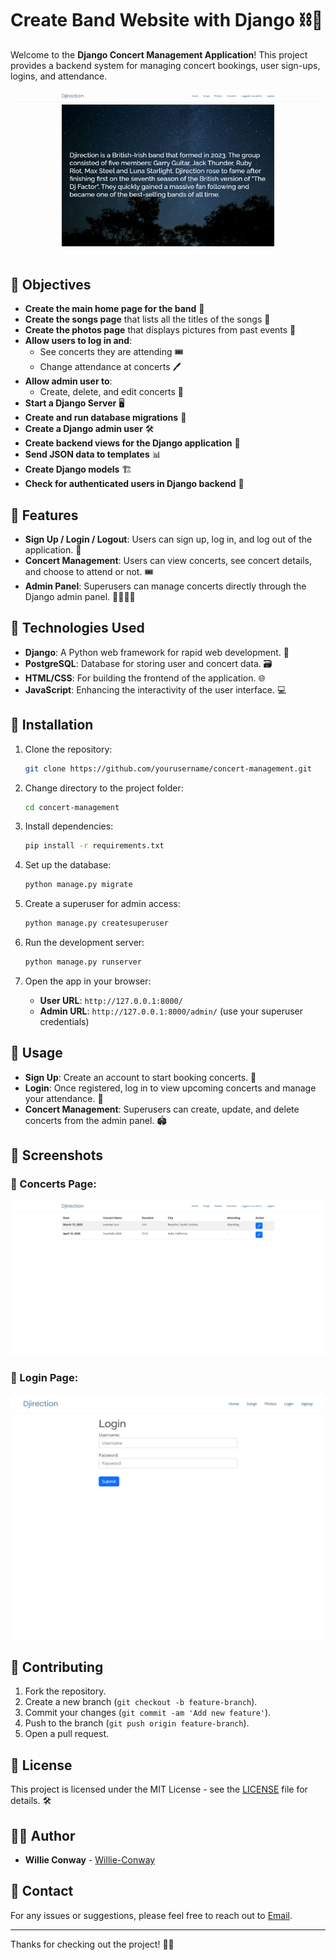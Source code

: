 # Create Band Website with Django ⛓️🎤

Welcome to the **Django Concert Management Application**! This project provides a backend system for managing concert bookings, user sign-ups, logins, and attendance. 

 ![Back End Development Capstone](https://github.com/Willie-Conway/Back-end-Development-Capstone/blob/8014f3b8307c2e14a509dadd49de4ac67e592c5d/Screenshots/Djirection.gif)


## 🎯 Objectives

- **Create the main home page for the band** 🎸
- **Create the songs page** that lists all the titles of the songs 🎵
- **Create the photos page** that displays pictures from past events 📸
- **Allow users to log in and**:
  - See concerts they are attending 🎟️
  - Change attendance at concerts 🖊️
- **Allow admin user to**:
  - Create, delete, and edit concerts 🔧
- **Start a Django Server** 🖥️
- **Create and run database migrations** 🔄
- **Create a Django admin user** 🛠️
- **Create backend views for the Django application** 📝
- **Send JSON data to templates** 📊
- **Create Django models** 🏗️
- **Check for authenticated users in Django backend** 🔐

## 🚀 Features

- **Sign Up / Login / Logout**: Users can sign up, log in, and log out of the application. 🔐
- **Concert Management**: Users can view concerts, see concert details, and choose to attend or not. 🎟️
- **Admin Panel**: Superusers can manage concerts directly through the Django admin panel. 👨‍💻👩‍💻

## 🔧 Technologies Used

- **Django**: A Python web framework for rapid web development. 🐍
- **PostgreSQL**: Database for storing user and concert data. 🗃️
- **HTML/CSS**: For building the frontend of the application. 🌐
- **JavaScript**: Enhancing the interactivity of the user interface. 💻

## 🌱 Installation

1. Clone the repository:
   ```bash
   git clone https://github.com/yourusername/concert-management.git
   ```

2. Change directory to the project folder:
   ```bash
   cd concert-management
   ```

3. Install dependencies:
   ```bash
   pip install -r requirements.txt
   ```

4. Set up the database:
   ```bash
   python manage.py migrate
   ```

5. Create a superuser for admin access:
   ```bash
   python manage.py createsuperuser
   ```

6. Run the development server:
   ```bash
   python manage.py runserver
   ```

7. Open the app in your browser:
   - **User URL**: `http://127.0.0.1:8000/`
   - **Admin URL**: `http://127.0.0.1:8000/admin/` (use your superuser credentials)

## 🎉 Usage

- **Sign Up**: Create an account to start booking concerts. 📝
- **Login**: Once registered, log in to view upcoming concerts and manage your attendance. 🔑
- **Concert Management**: Superusers can create, update, and delete concerts from the admin panel. 🏟️

## 📸 Screenshots

### 🎤 Concerts Page:
![Concerts Page Screenshot](https://github.com/Willie-Conway/Back-end-Development-Capstone/blob/8014f3b8307c2e14a509dadd49de4ac67e592c5d/Screenshots/django-concert.jpg)

### 🔐 Login Page:
![Login Page Screenshot](https://github.com/Willie-Conway/Back-end-Development-Capstone/blob/8014f3b8307c2e14a509dadd49de4ac67e592c5d/Screenshots/django-login.jpg)

## 🤝 Contributing

1. Fork the repository.
2. Create a new branch (`git checkout -b feature-branch`).
3. Commit your changes (`git commit -am 'Add new feature'`).
4. Push to the branch (`git push origin feature-branch`).
5. Open a pull request.

## 📝 License

This project is licensed under the MIT License - see the [LICENSE](LICENSE) file for details. 🛠️

## 👨‍💻 Author

- **Willie Conway** - [Willie-Conway](https://github.com/Willie-Conway)

## 📧 Contact

For any issues or suggestions, please feel free to reach out to [Email](mailto:hire.willie.conway@gmail.com).

---

Thanks for checking out the project! 🙌🚀


